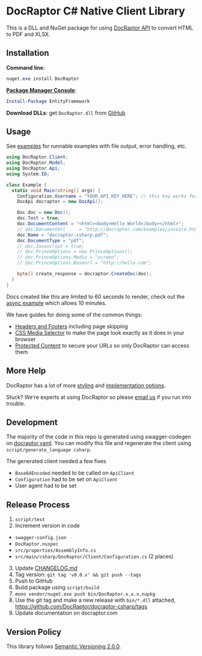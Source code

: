 # DocRaptor C# Native Client Library

This is a DLL and NuGet package for using [DocRaptor API](http://docraptor.com/documentation) to convert HTML to PDF and XLSX.


## Installation

**Command line**:

```powershell
nuget.exe install DocRaptor
```

**[Package Manager Console](http://docs.nuget.org/consume/package-manager-console)**:

```powershell
Install-Package EntityFramework
```

**Download DLLs**: get `DocRaptor.dll` from [GitHub](https://github.com/DocRaptor/docraptor-csharp/releases)


## Usage

See [examples](examples/) for runnable examples with file output, error handling, etc.

```csharp
using DocRaptor.Client;
using DocRaptor.Model;
using DocRaptor.Api;
using System.IO;

class Example {
  static void Main(string[] args) {
    Configuration.Username = "YOUR_API_KEY_HERE"; // this key works for test documents
    DocApi docraptor = new DocApi();

    Doc doc = new Doc();
    doc.Test = true;                                                        // test documents are free but watermarked
    doc.DocumentContent = "<html><body>Hello World</body></html>";          // supply content directly
    // doc.DocumentUrl     = "http://docraptor.com/examples/invoice.html";  // or use a url
    doc.Name = "docraptor-csharp.pdf";                                      // help you find a document later
    doc.DocumentType = "pdf";                                               // pdf or xls or xlsx
    // doc.Javascript = true;                                               // enable JavaScript processing
    // doc.PrinceOptions = new PrinceOptions();
    // doc.PrinceOptions.Media = "screen";                                  // use screen styles instead of print styles
    // doc.PrinceOptions.Baseurl = "http://hello.com";                      // pretend URL when using document_content

    byte[] create_response = docraptor.CreateDoc(doc);
  }
}
```

Docs created like this are limited to 60 seconds to render, check out the [async example](examples/Async.cs) which allows 10 minutes.

We have guides for doing some of the common things:

* [Headers and Footers](https://docraptor.com/documentation/style#pdf-headers-footers) including page skipping
* [CSS Media Selector](https://docraptor.com/documentation/api#api_basic_pdf) to make the page look exactly as it does in your browser
* [Protected Content](https://docraptor.com/documentation/api#api_advanced_pdf) to secure your URLs so only DocRaptor can access them


## More Help

DocRaptor has a lot of more [styling](https://docraptor.com/documentation/style) and [implementation options](https://docraptor.com/documentation/api).

Stuck? We're experts at using DocRaptor so please [email us](mailto:support@docraptor.com) if you run into trouble.


## Development

The majority of the code in this repo is generated using swagger-codegen on [docraptor.yaml](docraptor.yaml). You can modify this file and regenerate the client using `script/generate_language csharp`.

The generated client needed a few fixes
- `Base64Encoded` needed to be called on `ApiClient`
- `Configuration` had to be set on `ApiClient`
- User agent had to be set


## Release Process

1. `script/test`
2. Increment version in code
  - `swagger-config.json`
  - `DocRaptor.nuspec`
  - `src/properties/AssemblyInfo.cs`
  - `src/main/csharp/DocRaptor/Client/Configuration.cs` (2 places)
3. Update [CHANGELOG.md](CHANGELOG.md)
4. Tag version: `git tag 'v0.0.x' && git push --tags`
5. Push to GitHub
6. Build package using `script/build`
7. `mono vendor/nuget.exe push bin/DocRaptor.x.x.x.nupkg`
8. Use the git tag and make a new release with `bin/*.dll` attached, https://github.com/DocRaptor/docraptor-csharp/tags
9. Update documentation on docraptor.com


## Version Policy

This library follows [Semantic Versioning 2.0.0](http://semver.org).
